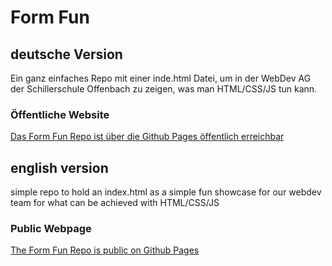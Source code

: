 # Form Fun

## deutsche Version

Ein ganz einfaches Repo mit einer inde.html Datei, um in der WebDev AG der Schillerschule Offenbach zu zeigen, was man HTML/CSS/JS tun kann.

### Öffentliche Website

[Das Form Fun Repo ist über die Github Pages öffentlich erreichbar](https://webdev-ag.github.io/form-fun/)

## english version

simple repo to hold an index.html as a simple fun showcase for our webdev team for what can be achieved with HTML/CSS/JS

### Public Webpage

[The Form Fun Repo is public on Github Pages](https://webdev-ag.github.io/form-fun/)